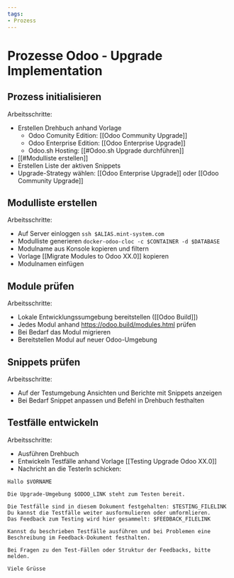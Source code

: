 ```yaml
---
tags:
- Prozess
---
```

# Prozesse Odoo - Upgrade Implementation

## Prozess initialisieren

Arbeitsschritte:

* Erstellen Drehbuch anhand Vorlage
	* Odoo Comunity Edition: [[Odoo Community Upgrade]]
	* Odoo Enterprise Edition: [[Odoo Enterprise Upgrade]]
	* Odoo.sh Hosting: [[#Odoo.sh Upgrade durchführen]]
* [[#Modulliste erstellen]]
* Erstellen Liste der aktiven Snippets
* Upgrade-Strategy wählen: [[Odoo Enterprise Upgrade]] oder [[Odoo Community Upgrade]]

## Modulliste erstellen

Arbeitsschritte:

* Auf Server einloggen `ssh $ALIAS.mint-system.com`
* Modulliste generieren `docker-odoo-cloc -c $CONTAINER -d $DATABASE`
* Modulname aus Konsole kopieren und filtern
* Vorlage [[Migrate Modules to Odoo XX.0]] kopieren
* Modulnamen einfügen

## Module prüfen

Arbeitsschritte:

* Lokale Entwicklungssumgebung bereitstellen ([[Odoo Build]])
* Jedes Modul anhand <https://odoo.build/modules.html> prüfen
* Bei Bedarf das Modul migrieren
* Bereitstellen Modul auf neuer Odoo-Umgebung

## Snippets prüfen

Arbeitsschritte:

* Auf der Testumgebung Ansichten und Berichte mit Snippets anzeigen
* Bei Bedarf Snippet anpassen und Befehl in Drehbuch festhalten

## Testfälle entwickeln

Arbeitsschritte:

* Ausführen Drehbuch
* Entwickeln Testfälle anhand Vorlage [[Testing Upgrade Odoo XX.0]]
* Nachricht an die TesterIn schicken:

```
Hallo $VORNAME

Die Upgrade-Umgebung $ODOO_LINK steht zum Testen bereit.

Die Testfälle sind in diesem Dokument festgehalten: $TESTING_FILELINK
Du kannst die Testfälle weiter ausformulieren oder umformlieren.
Das Feedback zum Testing wird hier gesammelt: $FEEDBACK_FILELINK

Kannst du beschrieben Testfälle ausführen und bei Problemen eine Beschreibung im Feedback-Dokument festhalten.

Bei Fragen zu den Test-Fällen oder Struktur der Feedbacks, bitte melden.

Viele Grüsse
```